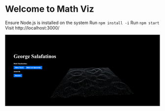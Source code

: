 Welcome to Math Viz
=================
Ensure Node.js is installed on the system
Run `npm install -i`
Run `npm start`
Visit http://localhost:3000/

![The site](https://github.com/james-salafatinos/Math_viz/blob/master/assets/Screenshot%202022-01-03%20183343_small.png)
